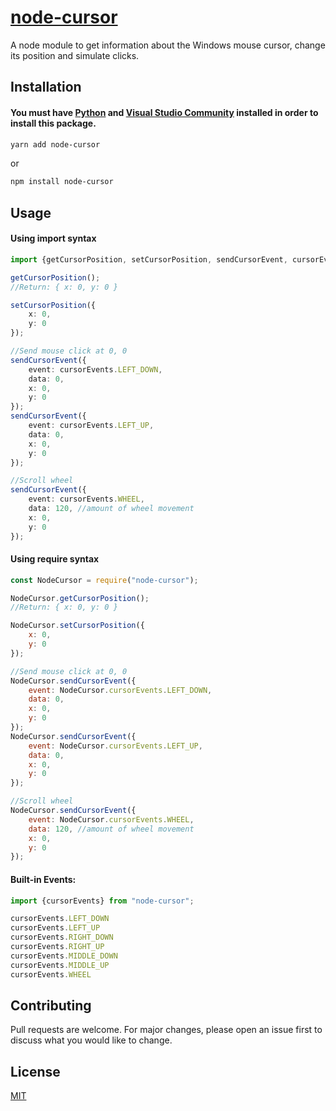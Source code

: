 # [node-cursor](https://www.npmjs.com/package/node-cursor)

A node module to get information about the Windows mouse cursor, change its position and simulate clicks.

## Installation
#### You must have [Python](https://www.python.org/) and [Visual Studio Community](https://visualstudio.microsoft.com/pt-br/) installed in order to install this package.

```bash
yarn add node-cursor
```

or

```bash
npm install node-cursor
```

## Usage

#### Using import syntax

```typescript
import {getCursorPosition, setCursorPosition, sendCursorEvent, cursorEvents} from "node-cursor";

getCursorPosition();
//Return: { x: 0, y: 0 }

setCursorPosition({
    x: 0,
    y: 0
});

//Send mouse click at 0, 0
sendCursorEvent({
    event: cursorEvents.LEFT_DOWN,
    data: 0,
    x: 0,
    y: 0
});
sendCursorEvent({
    event: cursorEvents.LEFT_UP,
    data: 0,
    x: 0,
    y: 0
});

//Scroll wheel
sendCursorEvent({
    event: cursorEvents.WHEEL,
    data: 120, //amount of wheel movement
    x: 0,
    y: 0
});
```

#### Using require syntax

```javascript
const NodeCursor = require("node-cursor");

NodeCursor.getCursorPosition();
//Return: { x: 0, y: 0 }

NodeCursor.setCursorPosition({
    x: 0,
    y: 0
});

//Send mouse click at 0, 0
NodeCursor.sendCursorEvent({
    event: NodeCursor.cursorEvents.LEFT_DOWN,
    data: 0,
    x: 0,
    y: 0
});
NodeCursor.sendCursorEvent({
    event: NodeCursor.cursorEvents.LEFT_UP,
    data: 0,
    x: 0,
    y: 0
});

//Scroll wheel
NodeCursor.sendCursorEvent({
    event: NodeCursor.cursorEvents.WHEEL,
    data: 120, //amount of wheel movement
    x: 0,
    y: 0
});
```

#### Built-in Events:
```typescript
import {cursorEvents} from "node-cursor";

cursorEvents.LEFT_DOWN
cursorEvents.LEFT_UP
cursorEvents.RIGHT_DOWN
cursorEvents.RIGHT_UP
cursorEvents.MIDDLE_DOWN
cursorEvents.MIDDLE_UP
cursorEvents.WHEEL
```

## Contributing

Pull requests are welcome. For major changes, please open an issue first to discuss what you would like to change.

## License

[MIT](https://choosealicense.com/licenses/mit/)
